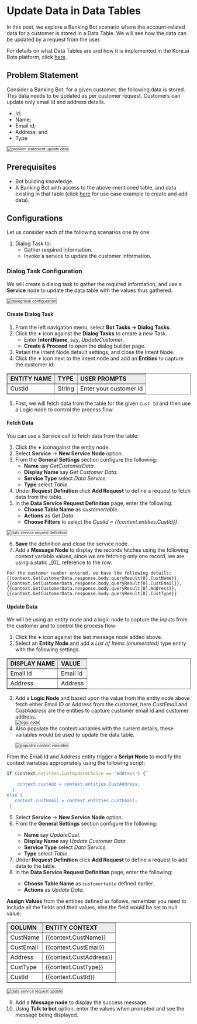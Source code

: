 # Update Data in Data Tables

In this post, we explore a Banking Bot scenario where the account-related data for a customer is stored in a Data Table. We will see how the data can be updated by a request from the user.

For details on what Data Tables are and how it is implemented in the Kore.ai Bots platform, click <a href="https://developer.kore.ai/docs/bots/advanced-topics/data-as-a-service/" target="_blank"> here</a>.

## Problem Statement

Consider a Banking Bot, for a given customer, the following data is stored. This data needs to be updated as per customer request. Customers can update only email id and address details.

* Id;
* Name;
* Email id;
* Address; and
* Type

<img src="../images/problem-statement-update-data.png" alt="problem statement update data" title="problem statement update data" style="border: 1px solid gray; zoom:75%;">

## Prerequisites

* Bot building knowledge.
* A Banking Bot with access to the above-mentioned table, and data existing in that table (click <a href="https://developer.kore.ai/docs/bots/how-tos/how-to-add-data-tables/" target="_blank"> here</a> for use case example to create and add data).

## Configurations

Let us consider each of the following scenarios one by one:

1. Dialog Task to:
    * Gather required information.
    * Invoke a service to update the customer information.

### Dialog Task Configuration

We will create a dialog task to gather the required information, and use a **Service** node to update the data table with the values thus gathered.

<img src="../images/dialog-task-configuration-update.png" alt="dialog task configuration" title="dialog task configuration" style="border: 1px solid gray; zoom:75%;">

#### Create Dialog Task

1. From the left navigation menu, select **Bot Tasks -> Dialog Tasks**.
2. Click the **+** icon against the **Dialog Tasks** to create a new Task.
    * Enter **IntentName**, say, _UpdateCustomer_.
    * **Create & Proceed** to open the dialog builder page.
3. Retain the Intent Node default settings, and close the Intent Node.
4. Click the **+** icon next to the intent node and add an **Entities** to capture the customer id: 

<table border="1.5">
<tr bgcolor="#ECECEC">
   <td>
    <strong>ENTITY NAME</strong>
   </td>
   <td>
    <strong>TYPE</strong>
   </td>
   <td>
    <strong>USER PROMPTS</strong>
   </td>
  </tr>
  <tr>
   <td>
    CustId
   </td>
   <td>
    String
   </td>
   <td>
    Enter your customer id
   </td>
  </tr>
</table>

<ol start="5"><li>First, we will fetch data from the table for the given <code>Cust Id</code> and then use a Logic node to control the process flow.</li></ol>

#### Fetch Data

You can use a Service call to fetch data from the table:

1. Click the **+** iconagainst the entity node.
2. Select **Service** -> **New Service Node** option.
3. From the **General Settings** section configure the following:
    * **Name** say _GetCustomerData_.
    * **Display Name** say _Get Customer Data_.
    * **Service Type** select _Data Service_.
    * **Type** select _Table_.
4. Under **Request Definition** click **Add Request** to define a request to fetch data from the table.
5. In the **Data Service Request Definition** page, enter the following:
    * **Choose Table Name** as _customertable_.
    * **Actions** as _Get Data_.
    * **Choose Filters** to select the _CustId = {{context.entities.CustId}}_.

<img src="../images/data-service-request-definition.png" alt="data service request definition" title="data service request definition" style="border: 1px solid gray; zoom:75%;">

<ol start="6"><li><b>Save</b> the definition and close the service node.</li>
<li>Add a <b>Message Node</b> to display the records fetches using the following context variable values, since we are fetching only one record, we are using a static _[0]_ reference to the row:</li></ol>

```
For the customer number entered, we have the following details: {{context.GetCustomerData.response.body.queryResult[0].CustName}}, {{context.GetCustomerData.response.body.queryResult[0].CustEmail}}, {{context.GetCustomerData.response.body.queryResult[0].Address}}, {{context.GetCustomerData.response.body.queryResult[0].CustType}}
```

#### Update Data

We will be using an entity node and a logic node to capture the inputs from the customer and to control the process flow:

1. Click the **+** icon against the last message node added above.
2. Select an **Entity Node** and add a _List of Items (enumerated)_ type entity with the following settings. 

<table border="1.5">
<tr bgcolor="#ECECEC">
   <td>
    <strong>DISPLAY NAME</strong>
   </td>
   <td>
    <strong>VALUE</strong>
   </td>
  </tr>
  <tr>
   <td>
    Email Id
   </td>
   <td>
    Email Id
   </td>
  </tr>
  <tr>
   <td>
    Address
   </td>
   <td>
    Address
   </td>
  </tr>
</table>

<ol start="3"><li>Add a <b>Logic Node</b> and based upon the value from the entity node above fetch either Email ID or Address from the customer, here <i>CustEmail</i> and <i>CustAddress</i> are the entities to capture customer email id and customer address.</li>

<img src="../images/logic-node.png" alt="logic node" title="logic node" style="border: 1px solid gray; zoom:75%;">

<li>Also populate the context variables with the current details, these variables would be used to update the data table.</li>

<img src="../images/populate-context-variables.png" alt="populate context varoiable" title="banking bot configure columns" style="border: 1px solid gray; zoom:75%;"></ol>

From the Email Id and Address entity trigger a **Script Node** to modify the context variables appropriately using the following script:

```js
if (context.entities.CustUpdateChoice == 'Address') {`

    context.custAdd = context.entities.CustAddress;
  }
else {
   context.custEmail = context.entities.CustEmail;
 }
```

<ol start="5"><li>Select <b>Service</b> -> <b>New Service Node</b> option.</li>
<li>From the <b>General Settings</b> section configure the following:</li>
    <ul><li><b>Name</b> say <i>UpdateCust</i>.
    <li><b>Display Name</b> say <i>Update Customer Data</i>
    <li><b>Service Type</b> select <i>Data Service</i>.
    <li><b>Type</b> select <i>Table</i>.</li></ul>
<li>Under <b>Request Definition</b> click <b>Add Request</b> to define a request to add data to the table.</li>
<li>In the <b>Data Service Request Definition</b> page, enter the following:</li>
    <ul><li><b>Choose Table Name</b> as <code>customertable</code> defined earlier.</li>
    <li><b>Actions</b> as <i>Update Data</i>.</li></ul></ol>

**Assign Values** from the entities defined as follows, remember you need to include all the fields and their values, else the field would be set to null value:

<table border="1.5">
<tr bgcolor="#ECECEC">
   <td>
        <strong>COLUMN</strong>
   </td>
   <td>
        <strong>ENTITY CONTEXT</strong>
   </td>
  </tr>
  <tr>
   <td>
        CustName
   </td>
   <td>
        {{context.CustName}}
   </td>
  </tr>
  <tr>
   <td>
        CustEmail
   </td>
   <td>
        {{context.CustEmail}}
   </td>
  </tr>
  <tr>
   <td>
        Address
   </td>
   <td>
        {{context.CustAddress}}
   </td>
  </tr>
  <tr>
   <td>
        CustType
   </td>
   <td>
        {{context.CustType}}
   </td>
  </tr>
  <tr>
   <td>
        CustId
   </td>
   <td>
        {{context.CustId}}
   </td>
  </tr>
</table>

<img src="../images/data-service-request-update.png" alt="data service request update" title="data service request update" style="border: 1px solid gray; zoom:75%;">

<ol start="9"><li>Add a <b>Message node</b> to display the success message.</li>
<li>Using <b>Talk to bot</b> option, enter the values when prompted and see the message being displayed.</li></ol>